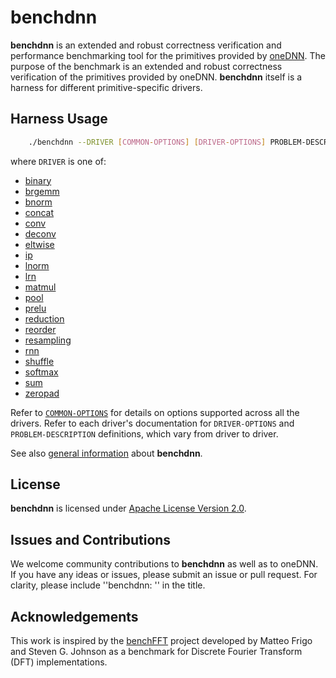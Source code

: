 # benchdnn

**benchdnn** is an extended and robust correctness verification and performance
benchmarking tool for the primitives provided by
[oneDNN](https://github.com/oneapi-src/oneDNN). The purpose of the benchmark is
an extended and robust correctness verification of the primitives provided by
oneDNN. **benchdnn** itself is a harness for different primitive-specific
drivers.

## Harness Usage
``` sh
    ./benchdnn --DRIVER [COMMON-OPTIONS] [DRIVER-OPTIONS] PROBLEM-DESCRIPTION
```

where `DRIVER` is one of:
* [binary](doc/driver_binary.md)
* [brgemm](doc/driver_brgemm.md)
* [bnorm](doc/driver_bnorm.md)
* [concat](doc/driver_concat.md)
* [conv](doc/driver_conv.md)
* [deconv](doc/driver_conv.md)
* [eltwise](doc/driver_eltwise.md)
* [ip](doc/driver_ip.md)
* [lnorm](doc/driver_lnorm.md)
* [lrn](doc/driver_lrn.md)
* [matmul](doc/driver_matmul.md)
* [pool](doc/driver_pool.md)
* [prelu](doc/driver_prelu.md)
* [reduction](doc/driver_reduction.md)
* [reorder](doc/driver_reorder.md)
* [resampling](doc/driver_resampling.md)
* [rnn](doc/driver_rnn.md)
* [shuffle](doc/driver_shuffle.md)
* [softmax](doc/driver_softmax.md)
* [sum](doc/driver_sum.md)
* [zeropad](doc/driver_zeropad.md)

Refer to [`COMMON-OPTIONS`](doc/knobs_common.md) for details on options
supported across all the drivers. Refer to each driver's documentation for
`DRIVER-OPTIONS` and `PROBLEM-DESCRIPTION` definitions, which vary from driver
to driver.

See also [general information](doc/benchdnn_general_info.md) about
**benchdnn**.

## License

**benchdnn** is licensed under
[Apache License Version 2.0](http://www.apache.org/licenses/LICENSE-2.0).

## Issues and Contributions

We welcome community contributions to **benchdnn** as well as to oneDNN.
If you have any ideas or issues, please submit an issue or pull request. For
clarity, please include ''benchdnn: '' in the title.

## Acknowledgements

This work is inspired by the [benchFFT](http://www.fftw.org/benchfft/) project
developed by Matteo Frigo and Steven G. Johnson as a benchmark for
Discrete Fourier Transform (DFT) implementations.
